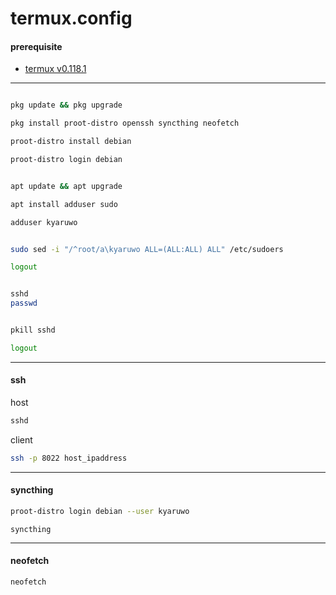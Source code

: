 # termux.config

#### prerequisite

- [termux v0.118.1](https://github.com/termux/termux-app/releases/download/v0.118.1/termux-app_v0.118.1+github-debug_universal.apk)

---

```bash

pkg update && pkg upgrade

pkg install proot-distro openssh syncthing neofetch

proot-distro install debian

```

```bash
proot-distro login debian
```

```bash

apt update && apt upgrade

apt install adduser sudo

adduser kyaruwo

```

```bash

sudo sed -i "/^root/a\kyaruwo ALL=(ALL:ALL) ALL" /etc/sudoers

logout

```

```bash

sshd
passwd

```

```bash

pkill sshd

logout

```

---

#### ssh

host

```bash
sshd
```

client

```bash
ssh -p 8022 host_ipaddress
```

---

#### syncthing

```bash
proot-distro login debian --user kyaruwo
```

```
syncthing
```

---

#### neofetch

```bash
neofetch
```

